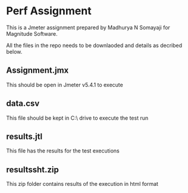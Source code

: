 # Perf Assignment
This is a Jmeter assignment prepared by Madhurya N Somayaji for Magnitude Software.

All the files in the repo needs to be downlaoded and details as decribed below.

## Assignment.jmx
This should be open in Jmeter v5.4.1 to execute

## data.csv
This file should be kept in C:\ drive to execute the test run

## results.jtl
This file has the results for the test executions

## resultssht.zip
This zip folder contains results of the execution in html format
